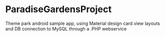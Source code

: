 # ParadiseGardensProject
Theme park android sample app, using Material design card view layouts and DB connection to MySQL through a .PHP webservice

